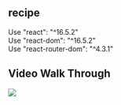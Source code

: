 ## recipe
Use "react": "^16.5.2"</br>
Use "react-dom": "^16.5.2"</br>
Use "react-router-dom": "^4.3.1"</br>
## Video Walk Through
![](https://i.imgur.com/a2D6Ck8.gif)
